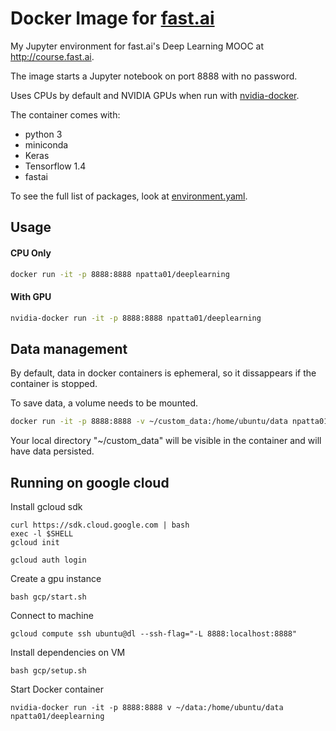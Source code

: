 # Docker Image for [fast.ai](http://course.fast.ai)
My Jupyter environment for fast.ai's Deep Learning MOOC at http://course.fast.ai.

The image starts a  Jupyter notebook on port 8888 with no password.

Uses CPUs by default and NVIDIA GPUs when run with [nvidia-docker](https://github.com/NVIDIA/nvidia-docker).

The container comes with:
- python 3
- miniconda
- Keras
- Tensorflow 1.4
- fastai

To see the full list of packages, look at [environment.yaml](environment.yaml).


## Usage

#### CPU Only
```bash
docker run -it -p 8888:8888 npatta01/deeplearning
```

#### With GPU
```bash
nvidia-docker run -it -p 8888:8888 npatta01/deeplearning
```

## Data management
By default, data in docker containers is ephemeral, so it dissappears if the container is stopped.

To save data, a volume needs to be mounted.

```bash
docker run -it -p 8888:8888 -v ~/custom_data:/home/ubuntu/data npatta01/deeplearning
```

Your local directory "~/custom_data" will be visible in the container and will have data persisted.


## Running on google cloud

Install gcloud sdk
```
curl https://sdk.cloud.google.com | bash
exec -l $SHELL
gcloud init

gcloud auth login

```

Create a gpu instance
```
bash gcp/start.sh
``` 

Connect to machine
```
gcloud compute ssh ubuntu@dl --ssh-flag="-L 8888:localhost:8888"
```

Install dependencies on VM
```
bash gcp/setup.sh
```

Start Docker container
```
nvidia-docker run -it -p 8888:8888 v ~/data:/home/ubuntu/data npatta01/deeplearning
```
